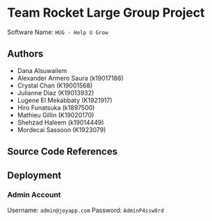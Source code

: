 # Team Rocket Large Group Project

Software Name: `HUG - Help U Grow`

## Authors

- Dana Alsuwailem
- Alexander Armero Saura (k19017186)
- Crystal Chan (K19001568)
- Julianne Diaz (K19013932)
- Lugene El Mekabbaty (K1921917)
- Hiro Funatsuka (k1897500)
- Mathieu Gillin (K19020170)
- Shehzad Haleem (k19014449)
- Mordecai Sassoon (K1923079)

## Source Code References

## Deployment

### Admin Account

Username: `admin@joyapp.com`
Password: `AdminP4ssw0rd`
